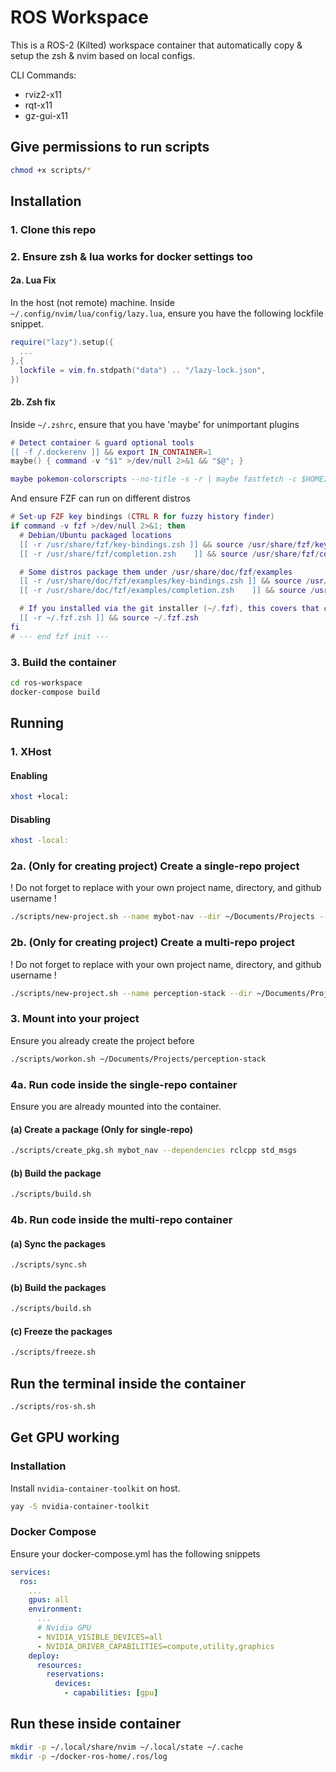 # ROS Workspace
This is a ROS-2 (Kilted) workspace container that automatically copy & setup the zsh & nvim based on local configs.

CLI Commands:
- rviz2-x11
- rqt-x11
- gz-gui-x11

## Give permissions to run scripts
```bash
chmod +x scripts/*
```

## Installation
### 1. Clone this repo

### 2. Ensure zsh & lua works for docker settings too
#### 2a. Lua Fix
In the host (not remote) machine.
Inside `~/.config/nvim/lua/config/lazy.lua`, ensure you have the following lockfile snippet.
```lua
require("lazy").setup({
  ...
},{
  lockfile = vim.fn.stdpath("data") .. "/lazy-lock.json",
})
```

#### 2b. Zsh fix
Inside `~/.zshrc`, ensure that you have 'maybe' for unimportant plugins
```lua
# Detect container & guard optional tools
[[ -f /.dockerenv ]] && export IN_CONTAINER=1
maybe() { command -v "$1" >/dev/null 2>&1 && "$@"; }

maybe pokemon-colorscripts --no-title -s -r | maybe fastfetch -c $HOME/.config/fastfetch/config-pokemon.jsonc --logo-type file-raw --logo-height 10 --logo-width 5 --logo -
```

And ensure FZF can run on different distros
```lua
# Set-up FZF key bindings (CTRL R for fuzzy history finder)
if command -v fzf >/dev/null 2>&1; then
  # Debian/Ubuntu packaged locations
  [[ -r /usr/share/fzf/key-bindings.zsh ]] && source /usr/share/fzf/key-bindings.zsh
  [[ -r /usr/share/fzf/completion.zsh    ]] && source /usr/share/fzf/completion.zsh

  # Some distros package them under /usr/share/doc/fzf/examples
  [[ -r /usr/share/doc/fzf/examples/key-bindings.zsh ]] && source /usr/share/doc/fzf/examples/key-bindings.zsh
  [[ -r /usr/share/doc/fzf/examples/completion.zsh    ]] && source /usr/share/doc/fzf/examples/completion.zsh

  # If you installed via the git installer (~/.fzf), this covers that case:
  [[ -r ~/.fzf.zsh ]] && source ~/.fzf.zsh
fi
# --- end fzf init ---
```

### 3. Build the container
```bash
cd ros-workspace
docker-compose build
```

## Running
### 1. XHost 
#### Enabling
```bash
xhost +local:
```

#### Disabling
```bash
xhost -local:
```

### 2a. (Only for creating project) Create a single-repo project
! Do not forget to replace with your own project name, directory, and github username !
```bash
./scripts/new-project.sh --name mybot-nav --dir ~/Documents/Projects --type single --gh Kyaw-Thiha
```


### 2b. (Only for creating project) Create a multi-repo project
! Do not forget to replace with your own project name, directory, and github username !
```bash
./scripts/new-project.sh --name perception-stack --dir ~/Documents/Projects --type meta --gh Kyaw-Thiha 
```

### 3. Mount into your project
Ensure you already create the project before
```bash
./scripts/workon.sh ~/Documents/Projects/perception-stack
```

### 4a. Run code inside the single-repo container
Ensure you are already mounted into the container.
#### (a) Create a package (Only for single-repo)
```bash
./scripts/create_pkg.sh mybot_nav --dependencies rclcpp std_msgs
```

#### (b) Build the package
```bash
./scripts/build.sh
```

### 4b. Run code inside the multi-repo container
#### (a) Sync the packages
```bash
./scripts/sync.sh
```

#### (b) Build the packages
```bash
./scripts/build.sh
```

#### (c) Freeze the packages
```bash
./scripts/freeze.sh
```

## Run the terminal inside the container
```bash
./scripts/ros-sh.sh
```

## Get GPU working
### Installation
Install `nvidia-container-toolkit` on host.
```bash
yay -S nvidia-container-toolkit
```

### Docker Compose
Ensure your docker-compose.yml has the following snippets
```yaml
services:
  ros:
    ...
    gpus: all
    environment:
      ...
      # Nvidia GPU
      - NVIDIA_VISIBLE_DEVICES=all
      - NVIDIA_DRIVER_CAPABILITIES=compute,utility,graphics
    deploy:
      resources:
        reservations:
          devices:
            - capabilities: [gpu]

```

## Run these inside container
```bash
mkdir -p ~/.local/share/nvim ~/.local/state ~/.cache
mkdir -p ~/docker-ros-home/.ros/log   
```
